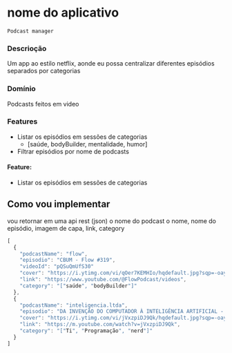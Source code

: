 # nome do aplicativo
    Podcast manager

### Descrioção
Um app ao estilo netflix, aonde eu possa centralizar diferentes episódios separados por categorias


### Domínio 
Podcasts feitos em video

### Features 
 - Listar os episódios em  sessões de categorias
    - [saúde, bodyBuilder, mentalidade, humor]
  - Filtrar episódios por nome de podcasts



#### Feature:
- Listar os episódios em  sessões de categorias



## Como vou implementar

vou retornar em uma api rest (json) o
nome do podcast o nome, nome do episódio, imagem de capa, link, category

```js
[
  {
    "podcastName": "flow",
    "episodio": "CBUM - Flow #319",
    "videoId": "pQSuQmUfS30"
    "cover": "https://i.ytimg.com/vi/qOer7KEMHIo/hqdefault.jpg?sqp=-oaymwEcCNACELwBSFXyq4qpAw4IARUAAIhCGAFwAcABBg==&rs=AOn4CLCHNsLuFv_0tHMibbBhGzWCNcN_SA",
    "link": "https://www.youtube.com/@FlowPodcast/videos",
    "category": "["saúde", "bodyBuilder"]"
  },
  {
    "podcastName": "inteligencia.ltda",
    "episodio": "DA INVENÇÃO DO COMPUTADOR À INTELIGÊNCIA ARTIFICIAL - FÁBIO AKITA #1228",
    "cover": "https://i.ytimg.com/vi/jVxzpiDJ9Qk/hqdefault.jpg?sqp=-oaymwEjCPYBEIoBSFryq4qpAxUIARUAAAAAGAElAADIQj0AgKJDeAE=&rs=AOn4CLDJaUkw5o6uJoXCBA3WraQhzD4zHQ",
    "link": "https://m.youtube.com/watch?v=jVxzpiDJ9Qk",
    "category": "["Ti", "Programação", "nerd"]"
  }
]


```
